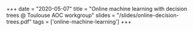 +++
date = "2020-05-07"
title = "Online machine learning with decision trees @ Toulouse AOC workgroup"
slides = "/slides/online-decision-trees.pdf"
tags = ['online-machine-learning']
+++
